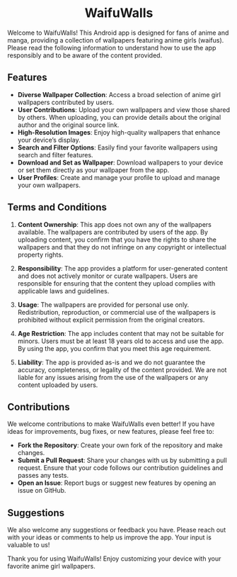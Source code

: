 <h1 align="center">WaifuWalls</h1>

Welcome to WaifuWalls! This Android app is designed for fans of anime and manga, providing a collection of wallpapers featuring anime girls (waifus). Please read the following information to understand how to use the app responsibly and to be aware of the content provided.

## Features

- **Diverse Wallpaper Collection**: Access a broad selection of anime girl wallpapers contributed by users.
- **User Contributions**: Upload your own wallpapers and view those shared by others. When uploading, you can provide details about the original author and the original source link.
- **High-Resolution Images**: Enjoy high-quality wallpapers that enhance your device’s display.
- **Search and Filter Options**: Easily find your favorite wallpapers using search and filter features.
- **Download and Set as Wallpaper**: Download wallpapers to your device or set them directly as your wallpaper from the app.
- **User Profiles**: Create and manage your profile to upload and manage your own wallpapers.

## Terms and Conditions

1. **Content Ownership**: This app does not own any of the wallpapers available. The wallpapers are contributed by users of the app. By uploading content, you confirm that you have the rights to share the wallpapers and that they do not infringe on any copyright or intellectual property rights.

2. **Responsibility**: The app provides a platform for user-generated content and does not actively monitor or curate wallpapers. Users are responsible for ensuring that the content they upload complies with applicable laws and guidelines.

3. **Usage**: The wallpapers are provided for personal use only. Redistribution, reproduction, or commercial use of the wallpapers is prohibited without explicit permission from the original creators.

4. **Age Restriction**: The app includes content that may not be suitable for minors. Users must be at least 18 years old to access and use the app. By using the app, you confirm that you meet this age requirement.

5. **Liability**: The app is provided as-is and we do not guarantee the accuracy, completeness, or legality of the content provided. We are not liable for any issues arising from the use of the wallpapers or any content uploaded by users.

## Contributions

We welcome contributions to make WaifuWalls even better! If you have ideas for improvements, bug fixes, or new features, please feel free to:

- **Fork the Repository**: Create your own fork of the repository and make changes.
- **Submit a Pull Request**: Share your changes with us by submitting a pull request. Ensure that your code follows our contribution guidelines and passes any tests.
- **Open an Issue**: Report bugs or suggest new features by opening an issue on GitHub.

## Suggestions

We also welcome any suggestions or feedback you have. Please reach out with your ideas or comments to help us improve the app. Your input is valuable to us!


Thank you for using WaifuWalls! Enjoy customizing your device with your favorite anime girl wallpapers.
